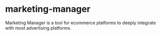 # marketing-manager
Marketing Manager is a tool for ecommerce platforms to deeply integrate with most advertising platforms.
